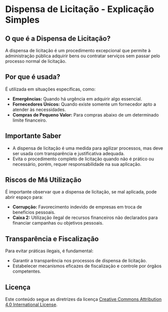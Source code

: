# Dispensa de Licitação - Explicação Simples

## O que é a Dispensa de Licitação?

A dispensa de licitação é um procedimento excepcional que permite à administração pública adquirir bens ou contratar serviços sem passar pelo processo normal de licitação.

## Por que é usada?

É utilizada em situações específicas, como:

- **Emergências:** Quando há urgência em adquirir algo essencial.
- **Fornecedores Únicos:** Quando existe somente um fornecedor apto a atender às necessidades.
- **Compras de Pequeno Valor:** Para compras abaixo de um determinado limite financeiro.

## Importante Saber

- A dispensa de licitação é uma medida para agilizar processos, mas deve ser usada com transparência e justificativa adequada.
- Evita o procedimento completo de licitação quando não é prático ou necessário, porém, requer responsabilidade na sua aplicação.

## Riscos de Má Utilização

É importante observar que a dispensa de licitação, se mal aplicada, pode abrir espaço para:

- **Corrupção:** Favorecimento indevido de empresas em troca de benefícios pessoais.
- **Caixa 2:** Utilização ilegal de recursos financeiros não declarados para financiar campanhas ou objetivos pessoais.

## Transparência e Fiscalização

Para evitar práticas ilegais, é fundamental:

- Garantir a transparência nos processos de dispensa de licitação.
- Estabelecer mecanismos eficazes de fiscalização e controle por órgãos competentes.

## Licença

Este conteúdo segue as diretrizes da licença [Creative Commons Attribution 4.0 International License](https://creativecommons.org/licenses/by/4.0/).
